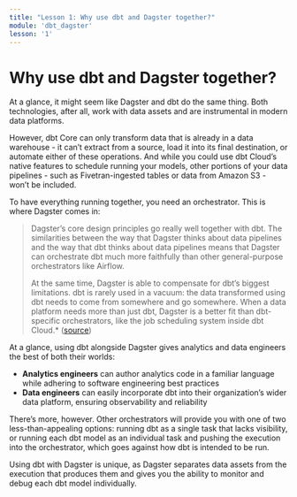 ```yaml
---
title: "Lesson 1: Why use dbt and Dagster together?"
module: 'dbt_dagster'
lesson: '1'
---
```


# Why use dbt and Dagster together?

At a glance, it might seem like Dagster and dbt do the same thing. Both technologies, after all, work with data assets and are instrumental in modern data platforms.

However, dbt Core can only transform data that is already in a data warehouse - it can’t extract from a source, load it into its final destination, or automate either of these operations. And while you could use dbt Cloud’s native features to schedule running your models, other portions of your data pipelines - such as Fivetran-ingested tables or data from Amazon S3 - won’t be included. 

To have everything running together, you need an orchestrator. This is where Dagster comes in:

> Dagster’s core design principles go really well together with dbt. The similarities between the way that Dagster thinks about data pipelines and the way that dbt thinks about data pipelines means that Dagster can orchestrate dbt much more faithfully than other general-purpose orchestrators like Airflow.
> 
> At the same time, Dagster is able to compensate for dbt’s biggest limitations. dbt is rarely used in a vacuum: the data transformed using dbt needs to come from somewhere and go somewhere. When a data platform needs more than just dbt, Dagster is a better fit than dbt-specific orchestrators, like the job scheduling system inside dbt Cloud.* ([source](https://dagster.io/blog/orchestrating-dbt-with-dagster))

At a glance, using dbt alongside Dagster gives analytics and data engineers the best of both their worlds: 

- **Analytics engineers** can author analytics code in a familiar language while adhering to software engineering best practices
- **Data engineers** can easily incorporate dbt into their organization’s wider data platform, ensuring observability and reliability

There’s more, however. Other orchestrators will provide you with one of two less-than-appealing options: running dbt as a single task that lacks visibility, or running each dbt model as an individual task and pushing the execution into the orchestrator, which goes against how dbt is intended to be run.

Using dbt with Dagster is unique, as Dagster separates data assets from the execution that produces them and gives you the ability to monitor and debug each dbt model individually.